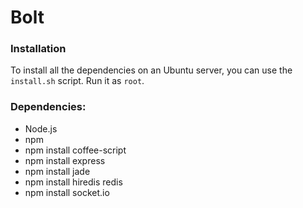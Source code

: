 # Bolt

### Installation

To install all the dependencies on an Ubuntu server, you can use the
`install.sh` script. Run it as `root`.

### Dependencies:

* Node.js
* npm
* npm install coffee-script
* npm install express
* npm install jade
* npm install hiredis redis
* npm install socket.io 
